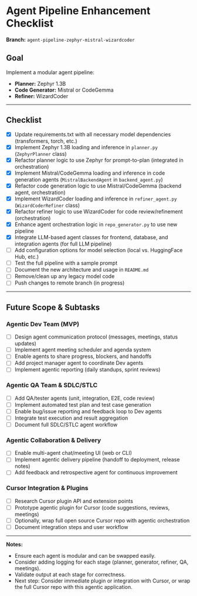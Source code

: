 # Agent Pipeline Enhancement Checklist

**Branch:** `agent-pipeline-zephyr-mistral-wizardcoder`

## Goal
Implement a modular agent pipeline:
- **Planner:** Zephyr 1.3B
- **Code Generator:** Mistral or CodeGemma
- **Refiner:** WizardCoder

---

## Checklist

- [x] Update requirements.txt with all necessary model dependencies (transformers, torch, etc.)
- [x] Implement Zephyr 1.3B loading and inference in `planner.py` (`ZephyrPlanner` class)
- [x] Refactor planner logic to use Zephyr for prompt-to-plan (integrated in orchestration)
- [x] Implement Mistral/CodeGemma loading and inference in code generation agents (`MistralBackendAgent` in `backend_agent.py`)
- [x] Refactor code generation logic to use Mistral/CodeGemma (backend agent, orchestration)
- [x] Implement WizardCoder loading and inference in `refiner_agent.py` (`WizardCoderRefiner` class)
- [x] Refactor refiner logic to use WizardCoder for code review/refinement (orchestration)
- [x] Enhance agent orchestration logic in `repo_generator.py` to use new pipeline
- [x] Integrate LLM-based agent classes for frontend, database, and integration agents (for full LLM pipeline)
- [ ] Add configuration options for model selection (local vs. HuggingFace Hub, etc.)
- [ ] Test the full pipeline with a sample prompt
- [ ] Document the new architecture and usage in `README.md`
- [ ] Remove/clean up any legacy model code
- [ ] Push changes to remote branch (in progress)

---

## Future Scope & Subtasks

### Agentic Dev Team (MVP)
- [ ] Design agent communication protocol (messages, meetings, status updates)
- [ ] Implement agent meeting scheduler and agenda system
- [ ] Enable agents to share progress, blockers, and handoffs
- [ ] Add project manager agent to coordinate Dev agents
- [ ] Implement agentic reporting (daily standups, sprint reviews)

### Agentic QA Team & SDLC/STLC
- [ ] Add QA/tester agents (unit, integration, E2E, code review)
- [ ] Implement automated test plan and test case generation
- [ ] Enable bug/issue reporting and feedback loop to Dev agents
- [ ] Integrate test execution and result aggregation
- [ ] Document full SDLC/STLC agent workflow

### Agentic Collaboration & Delivery
- [ ] Enable multi-agent chat/meeting UI (web or CLI)
- [ ] Implement agentic delivery pipeline (handoff to deployment, release notes)
- [ ] Add feedback and retrospective agent for continuous improvement

### Cursor Integration & Plugins
- [ ] Research Cursor plugin API and extension points
- [ ] Prototype agentic plugin for Cursor (code suggestions, reviews, meetings)
- [ ] Optionally, wrap full open source Cursor repo with agentic orchestration
- [ ] Document integration steps and user workflow

---

**Notes:**
- Ensure each agent is modular and can be swapped easily.
- Consider adding logging for each stage (planner, generator, refiner, QA, meetings).
- Validate output at each stage for correctness.
- Next step: Consider immediate plugin or integration with Cursor, or wrap the full Cursor repo with this agentic application.